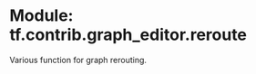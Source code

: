 <div itemscope itemtype="http://developers.google.com/ReferenceObject">
<meta itemprop="name" content="tf.contrib.graph_editor.reroute" />
<meta itemprop="path" content="Stable" />
</div>

# Module: tf.contrib.graph_editor.reroute

Various function for graph rerouting.

<!-- Placeholder for "Used in" -->


